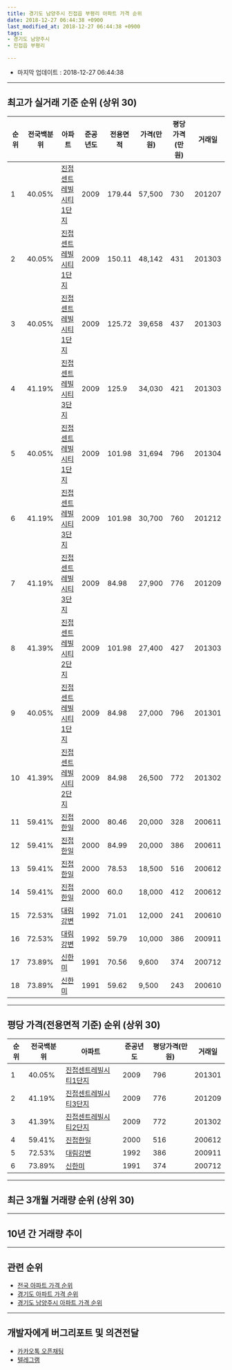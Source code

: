```yaml
---
title: 경기도 남양주시 진접읍 부평리 아파트 가격 순위
date: 2018-12-27 06:44:38 +0900
last_modified_at: 2018-12-27 06:44:38 +0900
tags:
- 경기도 남양주시
- 진접읍 부평리

---
```


* 마지막 업데이트 : 2018-12-27 06:44:38

---

## 최고가 실거래 기준 순위 (상위 30)


|순위|전국백분위|아파트|준공년도|전용면적|가격(만원)|평당가격(만원)|거래일|
|---|---|---|---|---|---|---|---|
|1|40.05%|[진접센트레빌시티1단지](https://search.naver.com/search.naver?query=%EA%B2%BD%EA%B8%B0%EB%8F%84+%EB%82%A8%EC%96%91%EC%A3%BC%EC%8B%9C+%EC%A7%84%EC%A0%91%EC%9D%8D+%EB%B6%80%ED%8F%89%EB%A6%AC+%EC%A7%84%EC%A0%91%EC%84%BC%ED%8A%B8%EB%A0%88%EB%B9%8C%EC%8B%9C%ED%8B%B01%EB%8B%A8%EC%A7%80)|2009|179.44|57,500|730|201207|
|2|40.05%|[진접센트레빌시티1단지](https://search.naver.com/search.naver?query=%EA%B2%BD%EA%B8%B0%EB%8F%84+%EB%82%A8%EC%96%91%EC%A3%BC%EC%8B%9C+%EC%A7%84%EC%A0%91%EC%9D%8D+%EB%B6%80%ED%8F%89%EB%A6%AC+%EC%A7%84%EC%A0%91%EC%84%BC%ED%8A%B8%EB%A0%88%EB%B9%8C%EC%8B%9C%ED%8B%B01%EB%8B%A8%EC%A7%80)|2009|150.11|48,142|431|201303|
|3|40.05%|[진접센트레빌시티1단지](https://search.naver.com/search.naver?query=%EA%B2%BD%EA%B8%B0%EB%8F%84+%EB%82%A8%EC%96%91%EC%A3%BC%EC%8B%9C+%EC%A7%84%EC%A0%91%EC%9D%8D+%EB%B6%80%ED%8F%89%EB%A6%AC+%EC%A7%84%EC%A0%91%EC%84%BC%ED%8A%B8%EB%A0%88%EB%B9%8C%EC%8B%9C%ED%8B%B01%EB%8B%A8%EC%A7%80)|2009|125.72|39,658|437|201303|
|4|41.19%|[진접센트레빌시티3단지](https://search.naver.com/search.naver?query=%EA%B2%BD%EA%B8%B0%EB%8F%84+%EB%82%A8%EC%96%91%EC%A3%BC%EC%8B%9C+%EC%A7%84%EC%A0%91%EC%9D%8D+%EB%B6%80%ED%8F%89%EB%A6%AC+%EC%A7%84%EC%A0%91%EC%84%BC%ED%8A%B8%EB%A0%88%EB%B9%8C%EC%8B%9C%ED%8B%B03%EB%8B%A8%EC%A7%80)|2009|125.9|34,030|421|201303|
|5|40.05%|[진접센트레빌시티1단지](https://search.naver.com/search.naver?query=%EA%B2%BD%EA%B8%B0%EB%8F%84+%EB%82%A8%EC%96%91%EC%A3%BC%EC%8B%9C+%EC%A7%84%EC%A0%91%EC%9D%8D+%EB%B6%80%ED%8F%89%EB%A6%AC+%EC%A7%84%EC%A0%91%EC%84%BC%ED%8A%B8%EB%A0%88%EB%B9%8C%EC%8B%9C%ED%8B%B01%EB%8B%A8%EC%A7%80)|2009|101.98|31,694|796|201304|
|6|41.19%|[진접센트레빌시티3단지](https://search.naver.com/search.naver?query=%EA%B2%BD%EA%B8%B0%EB%8F%84+%EB%82%A8%EC%96%91%EC%A3%BC%EC%8B%9C+%EC%A7%84%EC%A0%91%EC%9D%8D+%EB%B6%80%ED%8F%89%EB%A6%AC+%EC%A7%84%EC%A0%91%EC%84%BC%ED%8A%B8%EB%A0%88%EB%B9%8C%EC%8B%9C%ED%8B%B03%EB%8B%A8%EC%A7%80)|2009|101.98|30,700|760|201212|
|7|41.19%|[진접센트레빌시티3단지](https://search.naver.com/search.naver?query=%EA%B2%BD%EA%B8%B0%EB%8F%84+%EB%82%A8%EC%96%91%EC%A3%BC%EC%8B%9C+%EC%A7%84%EC%A0%91%EC%9D%8D+%EB%B6%80%ED%8F%89%EB%A6%AC+%EC%A7%84%EC%A0%91%EC%84%BC%ED%8A%B8%EB%A0%88%EB%B9%8C%EC%8B%9C%ED%8B%B03%EB%8B%A8%EC%A7%80)|2009|84.98|27,900|776|201209|
|8|41.39%|[진접센트레빌시티2단지](https://search.naver.com/search.naver?query=%EA%B2%BD%EA%B8%B0%EB%8F%84+%EB%82%A8%EC%96%91%EC%A3%BC%EC%8B%9C+%EC%A7%84%EC%A0%91%EC%9D%8D+%EB%B6%80%ED%8F%89%EB%A6%AC+%EC%A7%84%EC%A0%91%EC%84%BC%ED%8A%B8%EB%A0%88%EB%B9%8C%EC%8B%9C%ED%8B%B02%EB%8B%A8%EC%A7%80)|2009|101.98|27,400|427|201303|
|9|40.05%|[진접센트레빌시티1단지](https://search.naver.com/search.naver?query=%EA%B2%BD%EA%B8%B0%EB%8F%84+%EB%82%A8%EC%96%91%EC%A3%BC%EC%8B%9C+%EC%A7%84%EC%A0%91%EC%9D%8D+%EB%B6%80%ED%8F%89%EB%A6%AC+%EC%A7%84%EC%A0%91%EC%84%BC%ED%8A%B8%EB%A0%88%EB%B9%8C%EC%8B%9C%ED%8B%B01%EB%8B%A8%EC%A7%80)|2009|84.98|27,000|796|201301|
|10|41.39%|[진접센트레빌시티2단지](https://search.naver.com/search.naver?query=%EA%B2%BD%EA%B8%B0%EB%8F%84+%EB%82%A8%EC%96%91%EC%A3%BC%EC%8B%9C+%EC%A7%84%EC%A0%91%EC%9D%8D+%EB%B6%80%ED%8F%89%EB%A6%AC+%EC%A7%84%EC%A0%91%EC%84%BC%ED%8A%B8%EB%A0%88%EB%B9%8C%EC%8B%9C%ED%8B%B02%EB%8B%A8%EC%A7%80)|2009|84.98|26,500|772|201302|
|11|59.41%|[진접한일](https://search.naver.com/search.naver?query=%EA%B2%BD%EA%B8%B0%EB%8F%84+%EB%82%A8%EC%96%91%EC%A3%BC%EC%8B%9C+%EC%A7%84%EC%A0%91%EC%9D%8D+%EB%B6%80%ED%8F%89%EB%A6%AC+%EC%A7%84%EC%A0%91%ED%95%9C%EC%9D%BC)|2000|80.46|20,000|328|200611|
|12|59.41%|[진접한일](https://search.naver.com/search.naver?query=%EA%B2%BD%EA%B8%B0%EB%8F%84+%EB%82%A8%EC%96%91%EC%A3%BC%EC%8B%9C+%EC%A7%84%EC%A0%91%EC%9D%8D+%EB%B6%80%ED%8F%89%EB%A6%AC+%EC%A7%84%EC%A0%91%ED%95%9C%EC%9D%BC)|2000|84.99|20,000|386|200611|
|13|59.41%|[진접한일](https://search.naver.com/search.naver?query=%EA%B2%BD%EA%B8%B0%EB%8F%84+%EB%82%A8%EC%96%91%EC%A3%BC%EC%8B%9C+%EC%A7%84%EC%A0%91%EC%9D%8D+%EB%B6%80%ED%8F%89%EB%A6%AC+%EC%A7%84%EC%A0%91%ED%95%9C%EC%9D%BC)|2000|78.53|18,500|516|200612|
|14|59.41%|[진접한일](https://search.naver.com/search.naver?query=%EA%B2%BD%EA%B8%B0%EB%8F%84+%EB%82%A8%EC%96%91%EC%A3%BC%EC%8B%9C+%EC%A7%84%EC%A0%91%EC%9D%8D+%EB%B6%80%ED%8F%89%EB%A6%AC+%EC%A7%84%EC%A0%91%ED%95%9C%EC%9D%BC)|2000|60.0|18,000|412|200612|
|15|72.53%|[대림강변](https://search.naver.com/search.naver?query=%EA%B2%BD%EA%B8%B0%EB%8F%84+%EB%82%A8%EC%96%91%EC%A3%BC%EC%8B%9C+%EC%A7%84%EC%A0%91%EC%9D%8D+%EB%B6%80%ED%8F%89%EB%A6%AC+%EB%8C%80%EB%A6%BC%EA%B0%95%EB%B3%80)|1992|71.01|12,000|241|200610|
|16|72.53%|[대림강변](https://search.naver.com/search.naver?query=%EA%B2%BD%EA%B8%B0%EB%8F%84+%EB%82%A8%EC%96%91%EC%A3%BC%EC%8B%9C+%EC%A7%84%EC%A0%91%EC%9D%8D+%EB%B6%80%ED%8F%89%EB%A6%AC+%EB%8C%80%EB%A6%BC%EA%B0%95%EB%B3%80)|1992|59.79|10,000|386|200911|
|17|73.89%|[신한미](https://search.naver.com/search.naver?query=%EA%B2%BD%EA%B8%B0%EB%8F%84+%EB%82%A8%EC%96%91%EC%A3%BC%EC%8B%9C+%EC%A7%84%EC%A0%91%EC%9D%8D+%EB%B6%80%ED%8F%89%EB%A6%AC+%EC%8B%A0%ED%95%9C%EB%AF%B8)|1991|70.56|9,600|374|200712|
|18|73.89%|[신한미](https://search.naver.com/search.naver?query=%EA%B2%BD%EA%B8%B0%EB%8F%84+%EB%82%A8%EC%96%91%EC%A3%BC%EC%8B%9C+%EC%A7%84%EC%A0%91%EC%9D%8D+%EB%B6%80%ED%8F%89%EB%A6%AC+%EC%8B%A0%ED%95%9C%EB%AF%B8)|1991|59.62|9,500|243|200610|


---

## 평당 가격(전용면적 기준) 순위 (상위 30)


|순위|전국백분위|아파트|준공년도|평당가격(만원)|거래일|
|---|---|---|---|---|---|
|1|40.05%|[진접센트레빌시티1단지](https://search.naver.com/search.naver?query=%EA%B2%BD%EA%B8%B0%EB%8F%84+%EB%82%A8%EC%96%91%EC%A3%BC%EC%8B%9C+%EC%A7%84%EC%A0%91%EC%9D%8D+%EB%B6%80%ED%8F%89%EB%A6%AC+%EC%A7%84%EC%A0%91%EC%84%BC%ED%8A%B8%EB%A0%88%EB%B9%8C%EC%8B%9C%ED%8B%B01%EB%8B%A8%EC%A7%80)|2009|796|201301|
|2|41.19%|[진접센트레빌시티3단지](https://search.naver.com/search.naver?query=%EA%B2%BD%EA%B8%B0%EB%8F%84+%EB%82%A8%EC%96%91%EC%A3%BC%EC%8B%9C+%EC%A7%84%EC%A0%91%EC%9D%8D+%EB%B6%80%ED%8F%89%EB%A6%AC+%EC%A7%84%EC%A0%91%EC%84%BC%ED%8A%B8%EB%A0%88%EB%B9%8C%EC%8B%9C%ED%8B%B03%EB%8B%A8%EC%A7%80)|2009|776|201209|
|3|41.39%|[진접센트레빌시티2단지](https://search.naver.com/search.naver?query=%EA%B2%BD%EA%B8%B0%EB%8F%84+%EB%82%A8%EC%96%91%EC%A3%BC%EC%8B%9C+%EC%A7%84%EC%A0%91%EC%9D%8D+%EB%B6%80%ED%8F%89%EB%A6%AC+%EC%A7%84%EC%A0%91%EC%84%BC%ED%8A%B8%EB%A0%88%EB%B9%8C%EC%8B%9C%ED%8B%B02%EB%8B%A8%EC%A7%80)|2009|772|201302|
|4|59.41%|[진접한일](https://search.naver.com/search.naver?query=%EA%B2%BD%EA%B8%B0%EB%8F%84+%EB%82%A8%EC%96%91%EC%A3%BC%EC%8B%9C+%EC%A7%84%EC%A0%91%EC%9D%8D+%EB%B6%80%ED%8F%89%EB%A6%AC+%EC%A7%84%EC%A0%91%ED%95%9C%EC%9D%BC)|2000|516|200612|
|5|72.53%|[대림강변](https://search.naver.com/search.naver?query=%EA%B2%BD%EA%B8%B0%EB%8F%84+%EB%82%A8%EC%96%91%EC%A3%BC%EC%8B%9C+%EC%A7%84%EC%A0%91%EC%9D%8D+%EB%B6%80%ED%8F%89%EB%A6%AC+%EB%8C%80%EB%A6%BC%EA%B0%95%EB%B3%80)|1992|386|200911|
|6|73.89%|[신한미](https://search.naver.com/search.naver?query=%EA%B2%BD%EA%B8%B0%EB%8F%84+%EB%82%A8%EC%96%91%EC%A3%BC%EC%8B%9C+%EC%A7%84%EC%A0%91%EC%9D%8D+%EB%B6%80%ED%8F%89%EB%A6%AC+%EC%8B%A0%ED%95%9C%EB%AF%B8)|1991|374|200712|


---

## 최근 3개월 거래량 순위 (상위 30)


<div style="width:100%;">
    <canvas id="deal_count_ranking" height="250"></canvas>
</div>


<script>
new Chart(document.getElementById("deal_count_ranking"), {
    type: 'horizontalBar',
    data: {
        labels: ['진접센트레빌시티1단지', '진접센트레빌시티2단지', '진접한일', '신한미', '진접센트레빌시티3단지'],
        datasets: [{
            label: '실거래 수',
            data: [6, 3, 2, 1, 1],
            borderColor: "rgba(255, 0, 128, 1)",
            backgroundColor: "rgba(255, 0, 128, 0.5)",
            fill: false,
        }]
    },
    options: {
        responsive: true,
        title: {
            display: true,
            text: '최근 3개월 거래량 순위'
        },
        tooltips: {
            mode: 'index',
            intersect: false,
            callbacks: {
                title: function(tooltipItems, data) {
                    return "실거래 수:";
                },
                label: function(tooltipItem, data) {
                    return data.labels[tooltipItem.index] + ": " + tooltipItem.xLabel;
                }
            }
        },
        hover: {
            mode: 'nearest',
            intersect: true
        },
        scales: {
            xAxes: [{
                display: true,
                scaleLabel: {
                    display: true,
                    labelString: '실거래 수'
                },
                ticks: {
                    suggestedMin: 0,
                }
            }],
            yAxes: [{
                display: true,
                ticks: {
                    autoSkip: false,
                    callback: function(value, index, values) {
                        if (value.length > 15)
                            return value.substr(0, 13) + "...";
                        else
                            return value;
                    }
                },
                scaleLabel: {
                    display: false,
                }
            }]
        }
    }
});

</script>


---

## 10년 간 거래량 추이


<div style="width:100%;">
    <canvas id="deal_progress" height="250"></canvas>
</div>

<script>
new Chart(document.getElementById("deal_progress"), {
    type: 'line',
    data: {
        labels: ['200812','200901','200902','200903','200904','200905','200906','200907','200908','200909','200910','200911','200912','201001','201002','201003','201004','201005','201006','201007','201008','201009','201010','201011','201012','201101','201102','201103','201104','201105','201106','201107','201108','201109','201110','201111','201112','201201','201202','201203','201204','201205','201206','201207','201208','201209','201210','201211','201212','201301','201302','201303','201304','201305','201306','201307','201308','201309','201310','201311','201312','201401','201402','201403','201404','201405','201406','201407','201408','201409','201410','201411','201412','201501','201502','201503','201504','201505','201506','201507','201508','201509','201510','201511','201512','201601','201602','201603','201604','201605','201606','201607','201608','201609','201610','201611','201612','201701','201702','201703','201704','201705','201706','201707','201708','201709','201710','201711','201712','201801','201802','201803','201804','201805','201806','201807','201808','201809','201810','201811','201812'],
        datasets: [{
            label: '실거래 수',
            pointRadius: 1,
            data: [3, 2, 3, 7, 6, 3, 3, 3, 1, 3, 1, 2, 4, 1, 2, 2, 4, 4, 3, 0, 3, 5, 7, 7, 4, 6, 5, 12, 3, 6, 4, 4, 7, 20, 7, 11, 3, 3, 10, 4, 5, 2, 11, 21, 5, 6, 10, 4, 7, 5, 7, 22, 11, 5, 9, 6, 11, 7, 9, 5, 8, 5, 13, 8, 9, 7, 5, 15, 13, 10, 12, 11, 13, 12, 14, 23, 17, 12, 19, 20, 19, 20, 26, 17, 7, 12, 6, 14, 14, 10, 17, 11, 28, 18, 15, 10, 9, 6, 13, 12, 9, 13, 12, 14, 5, 13, 13, 16, 9, 7, 4, 6, 11, 10, 9, 6, 12, 18, 9, 4, 0],
            borderColor: "rgba(255, 201, 14, 1)",
            backgroundColor: "rgba(255, 201, 14, 0.5)",
            fill: true,
        }]
    },
    options: {
        responsive: true,
        title: {
            display: true,
            text: '10년간 거래량 추이'
        },
        tooltips: {
            mode: 'index',
            intersect: false,
        },
        hover: {
            mode: 'nearest',
            intersect: true
        },
        scales: {
            xAxes: [{
                display: true,
                scaleLabel: {
                    display: true,
                    labelString: '년/월'
                }
            }],
            yAxes: [{
                display: true,
                ticks: {
                    suggestedMin: 0,
                },
                scaleLabel: {
                    display: true,
                    labelString: '실거래 수'
                }
            }]
        }
    }
});

</script>


---

## 관련 순위

- [전국 아파트 가격 순위](https://inasie.github.io/apt-ranking/전국)
- [경기도 아파트 가격 순위](https://inasie.github.io/apt-ranking/경기도)
- [경기도 남양주시 아파트 가격 순위](https://inasie.github.io/apt-ranking/경기도-남양주시)


---

## 개발자에게 버그리포트 및 의견전달

- [카카오톡 오픈채팅](https://open.kakao.com/o/gLJUAP4)
- [텔레그램](https://t.me/inasie)

